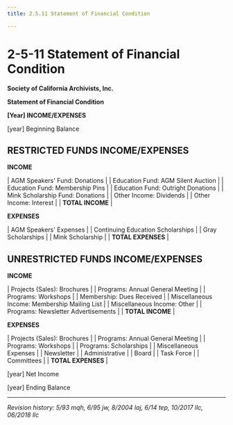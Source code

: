 ```yaml
---
title: 2.5.11 Statement of Financial Condition

---
```


# 2-5-11 Statement of Financial Condition

**Society of California Archivists, Inc.**

**Statement of Financial Condition**

**[Year] INCOME/EXPENSES**

[year] Beginning Balance

## RESTRICTED FUNDS INCOME/EXPENSES

**INCOME**

| AGM Speakers' Fund: Donations |
| Education Fund: AGM Silent Auction |
| Education Fund: Membership Pins |
| Education Fund: Outright Donations |
| Mink Scholarship Fund: Donations |
| Other Income: Dividends |
| Other Income: Interest |
| **TOTAL INCOME** |

**EXPENSES**

| AGM Speakers' Expenses |
| Continuing Education Scholarships |
| Gray Scholarships |
| Mink Scholarship |
| **TOTAL EXPENSES** |

## UNRESTRICTED FUNDS INCOME/EXPENSES

**INCOME**

| Projects (Sales): Brochures |
| Programs: Annual General Meeting |
| Programs: Workshops |
| Membership: Dues Received |
| Miscellaneous Income: Membership Mailing List |
| Miscellaneous Income: Other |
| Programs: Newsletter Advertisements |
| **TOTAL INCOME** |

**EXPENSES**

| Projects (Sales): Brochures |
| Programs: Annual General Meeting |
| Programs: Workshops |
| Programs: Scholarships |
| Miscellaneous Expenses |
| Newsletter |
| Administrative |
| Board |
| Task Force |
| Committees |
| **TOTAL EXPENSES** |

[year] Net Income

[year] Ending Balance

***

_Revision history: 5/93 mqh, 6/95 jw, 8/2004 laj, 6/14 tep, 10/2017 llc, 06/2018 llc_
